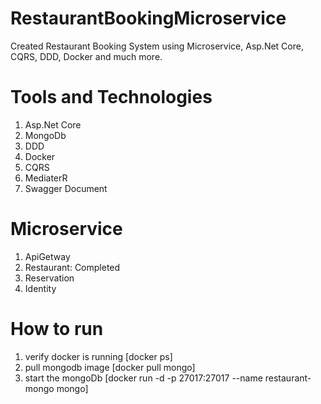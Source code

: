 # RestaurantBookingMicroservice
Created Restaurant Booking System using Microservice, Asp.Net Core, CQRS, DDD, Docker and much more.

# Tools and Technologies
1. Asp.Net Core
2. MongoDb
3. DDD
4. Docker
5. CQRS
6. MediaterR
8. Swagger Document


# Microservice
1. ApiGetway
2. Restaurant: Completed
3. Reservation
4. Identity

# How to run
1. verify docker is running [docker ps]
1. pull mongodb image [docker pull mongo]
3. start the mongoDb [docker run -d -p 27017:27017 --name restaurant-mongo mongo]
